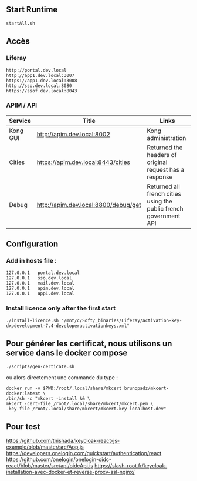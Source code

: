 ## Start Runtime
```
startAll.sh
```

## Accès 
### Liferay
```
http://portal.dev.local
http://app1.dev.local:3007
https://app1.dev.local:3008
http://sso.dev.local:8080
https://ssof.dev.local:8043
```

### APIM / API

| Service             | Title   | Links |
| --------         | ------- | -------                                                        |
| Kong GUI         | http://apim.dev.local:8002              | Kong administration |
| Cities           | https://apim.dev.local:8443/cities      | Returned the headers of original request has a response |
| Debug            | http://apim.dev.local:8800/debug/get    | Returned all french cities using the public french government API |

## Configuration

### Add in hosts file :
```
127.0.0.1	portal.dev.local
127.0.0.1	sso.dev.local
127.0.0.1	mail.dev.local
127.0.0.1	apim.dev.local
127.0.0.1	app1.dev.local
```

### Install licence only after the first start

```
./install-licence.sh "/mnt/c/Soft/_binaries/Liferay/activation-key-dxpdevelopment-7.4-developeractivationkeys.xml"
```

## Pour générer les certificat, nous utilisons un service dans le docker compose

```
./scripts/gen-certicate.sh
```

ou alors directement une commande du type :

```
docker run -v $PWD:/root/.local/share/mkcert brunopadz/mkcert-docker:latest \
/bin/sh -c "mkcert -install && \
mkcert -cert-file /root/.local/share/mkcert/mkcert.pem \
-key-file /root/.local/share/mkcert/mkcert.key localhost.dev"
```

## Pour test
https://github.com/tnishada/keycloak-react-js-example/blob/master/src/App.js
https://developers.onelogin.com/quickstart/authentication/react
https://github.com/onelogin/onelogin-oidc-react/blob/master/src/api/oidcApi.js
https://slash-root.fr/keycloak-installation-avec-docker-et-reverse-proxy-ssl-nginx/


